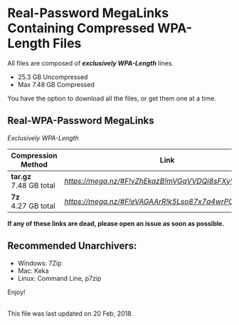 # Real-Password MegaLinks Containing Compressed WPA-Length Files


All files are composed of __*exclusively WPA-Length*__ lines.

* 25.3 GB Uncompressed
* Max 7.48 GB Compressed


You have the option to download all the files, or get them one at a time.


  ## Real-WPA-Password MegaLinks
  *Exclusively WPA-Length*


| Compression Method | Link |
| --- | --- |
| __tar.gz__ <br> 7.48 GB total | *https://mega.nz/#F!vZhEkazB!mVGqVVDQi8sFXyWgDkU2vw* |
| __7z__ <br> 4.27 GB total |*https://mega.nz/#F!eVAGAArR!k5Lso87x7a4wrP03np_Eaw* |

__If any of these links are dead, please open an issue as soon as possible.__



## Recommended Unarchivers:
  * Windows: 7Zip
  * Mac: Keka
  * Linux: Command Line, p7zip

  Enjoy!

<br>
This file was last updated on 20 Feb, 2018.
